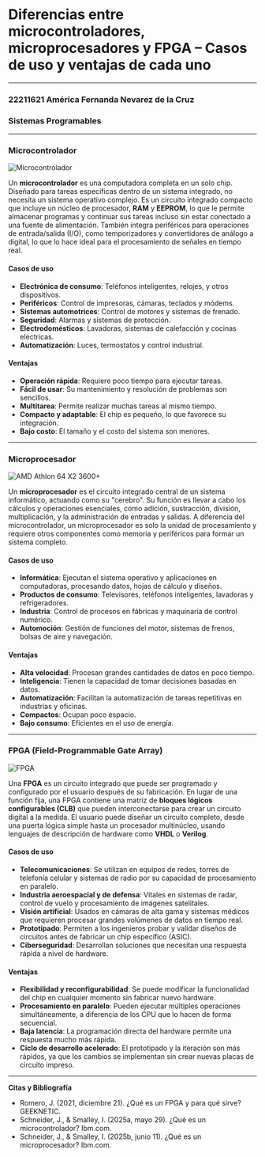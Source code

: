 # Diferencias entre microcontroladores, microprocesadores y FPGA – Casos de uso y ventajas de cada uno
---
### 22211621 América Fernanda Nevarez de la Cruz
### Sistemas Programables
---
### **Microcontrolador**
![Microcontrolador](https://microcontroladoressesv.wordpress.com/wp-content/uploads/2012/12/micro.jpg)

Un **microcontrolador** es una computadora completa en un solo chip. Diseñado para tareas específicas dentro de un sistema integrado, no necesita un sistema operativo complejo. Es un circuito integrado compacto que incluye un núcleo de procesador, **RAM** y **EEPROM**, lo que le permite almacenar programas y continuar sus tareas incluso sin estar conectado a una fuente de alimentación. También integra periféricos para operaciones de entrada/salida (I/O), como temporizadores y convertidores de análogo a digital, lo que lo hace ideal para el procesamiento de señales en tiempo real.

#### **Casos de uso**
* **Electrónica de consumo**: Teléfonos inteligentes, relojes, y otros dispositivos.
* **Periféricos**: Control de impresoras, cámaras, teclados y módems.
* **Sistemas automotrices**: Control de motores y sistemas de frenado.
* **Seguridad**: Alarmas y sistemas de protección.
* **Electrodomésticos**: Lavadoras, sistemas de calefacción y cocinas eléctricas.
* **Automatización**: Luces, termostatos y control industrial.

#### **Ventajas**
* **Operación rápida**: Requiere poco tiempo para ejecutar tareas.
* **Fácil de usar**: Su mantenimiento y resolución de problemas son sencillos.
* **Multitarea**: Permite realizar muchas tareas al mismo tiempo.
* **Compacto y adaptable**: El chip es pequeño, lo que favorece su integración.
* **Bajo costo**: El tamaño y el costo del sistema son menores.

---

### **Microprocesador**
![AMD Athlon 64 X2 3600+](https://upload.wikimedia.org/wikipedia/commons/b/b7/AMD_X2_3600.jpg)

Un **microprocesador** es el circuito integrado central de un sistema informático, actuando como su "cerebro". Su función es llevar a cabo los cálculos y operaciones esenciales, como adición, sustracción, división, multiplicación, y la administración de entradas y salidas. A diferencia del microcontrolador, un microprocesador es solo la unidad de procesamiento y requiere otros componentes como memoria y periféricos para formar un sistema completo.

#### **Casos de uso**
* **Informática**: Ejecutan el sistema operativo y aplicaciones en computadoras, procesando datos, hojas de cálculo y diseños.
* **Productos de consumo**: Televisores, teléfonos inteligentes, lavadoras y refrigeradores.
* **Industria**: Control de procesos en fábricas y maquinaria de control numérico.
* **Automoción**: Gestión de funciones del motor, sistemas de frenos, bolsas de aire y navegación.

#### **Ventajas**
* **Alta velocidad**: Procesan grandes cantidades de datos en poco tiempo.
* **Inteligencia**: Tienen la capacidad de tomar decisiones basadas en datos.
* **Automatización**: Facilitan la automatización de tareas repetitivas en industrias y oficinas.
* **Compactos**: Ocupan poco espacio.
* **Bajo consumo**: Eficientes en el uso de energía.

---

### **FPGA (Field-Programmable Gate Array)**
![FPGA](https://encrypted-tbn0.gstatic.com/images?q=tbn:ANd9GcSxv2BznV7lDeRNWLhw_uWbTKTUcRs3IDVEHA&s)

Una **FPGA** es un circuito integrado que puede ser programado y configurado por el usuario después de su fabricación. En lugar de una función fija, una FPGA contiene una matriz de **bloques lógicos configurables (CLB)** que pueden interconectarse para crear un circuito digital a la medida. El usuario puede diseñar un circuito completo, desde una puerta lógica simple hasta un procesador multinúcleo, usando lenguajes de descripción de hardware como **VHDL** o **Verilog**.

#### **Casos de uso**
* **Telecomunicaciones**: Se utilizan en equipos de redes, torres de telefonía celular y sistemas de radio por su capacidad de procesamiento en paralelo.
* **Industria aeroespacial y de defensa**: Vitales en sistemas de radar, control de vuelo y procesamiento de imágenes satelitales.
* **Visión artificial**: Usados en cámaras de alta gama y sistemas médicos que requieren procesar grandes volúmenes de datos en tiempo real.
* **Prototipado**: Permiten a los ingenieros probar y validar diseños de circuitos antes de fabricar un chip específico (ASIC).
* **Ciberseguridad**: Desarrollan soluciones que necesitan una respuesta rápida a nivel de hardware.

#### **Ventajas**
* **Flexibilidad y reconfigurabilidad**: Se puede modificar la funcionalidad del chip en cualquier momento sin fabricar nuevo hardware.
* **Procesamiento en paralelo**: Pueden ejecutar múltiples operaciones simultáneamente, a diferencia de los CPU que lo hacen de forma secuencial.
* **Baja latencia**: La programación directa del hardware permite una respuesta mucho más rápida.
* **Ciclo de desarrollo acelerado**: El prototipado y la iteración son más rápidos, ya que los cambios se implementan sin crear nuevas placas de circuito impreso.
***

**Citas y Bibliografía**

* Romero, J. (2021, diciembre 21). ¿Qué es un FPGA y para qué sirve? GEEKNETIC.
* Schneider, J., & Smalley, I. (2025a, mayo 29). ¿Qué es un microcontrolador? Ibm.com.
* Schneider, J., & Smalley, I. (2025b, junio 11). ¿Qué es un microprocesador? Ibm.com.
